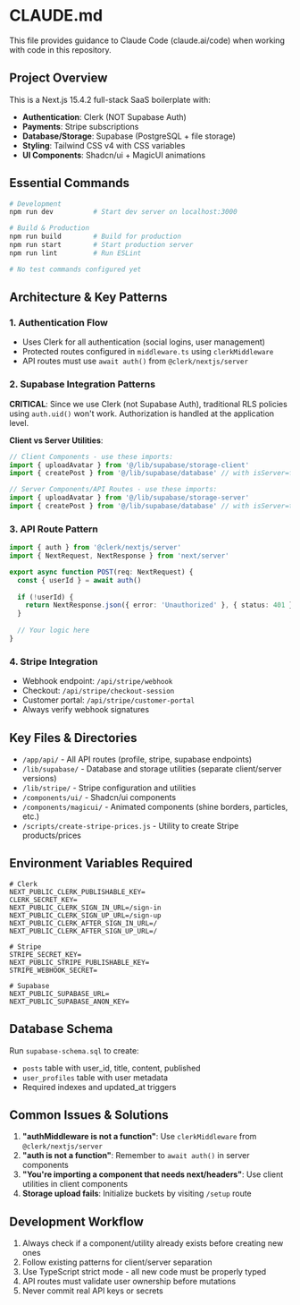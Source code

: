 # CLAUDE.md

This file provides guidance to Claude Code (claude.ai/code) when working with code in this repository.

## Project Overview

This is a Next.js 15.4.2 full-stack SaaS boilerplate with:
- **Authentication**: Clerk (NOT Supabase Auth)
- **Payments**: Stripe subscriptions
- **Database/Storage**: Supabase (PostgreSQL + file storage)
- **Styling**: Tailwind CSS v4 with CSS variables
- **UI Components**: Shadcn/ui + MagicUI animations

## Essential Commands

```bash
# Development
npm run dev          # Start dev server on localhost:3000

# Build & Production
npm run build        # Build for production
npm run start        # Start production server
npm run lint         # Run ESLint

# No test commands configured yet
```

## Architecture & Key Patterns

### 1. Authentication Flow
- Uses Clerk for all authentication (social logins, user management)
- Protected routes configured in `middleware.ts` using `clerkMiddleware`
- API routes must use `await auth()` from `@clerk/nextjs/server`

### 2. Supabase Integration Patterns
**CRITICAL**: Since we use Clerk (not Supabase Auth), traditional RLS policies using `auth.uid()` won't work. Authorization is handled at the application level.

**Client vs Server Utilities**:
```typescript
// Client Components - use these imports:
import { uploadAvatar } from '@/lib/supabase/storage-client'
import { createPost } from '@/lib/supabase/database' // with isServer=false

// Server Components/API Routes - use these imports:
import { uploadAvatar } from '@/lib/supabase/storage-server'
import { createPost } from '@/lib/supabase/database' // with isServer=true
```

### 3. API Route Pattern
```typescript
import { auth } from '@clerk/nextjs/server'
import { NextRequest, NextResponse } from 'next/server'

export async function POST(req: NextRequest) {
  const { userId } = await auth()
  
  if (!userId) {
    return NextResponse.json({ error: 'Unauthorized' }, { status: 401 })
  }
  
  // Your logic here
}
```

### 4. Stripe Integration
- Webhook endpoint: `/api/stripe/webhook`
- Checkout: `/api/stripe/checkout-session`
- Customer portal: `/api/stripe/customer-portal`
- Always verify webhook signatures

## Key Files & Directories

- `/app/api/` - All API routes (profile, stripe, supabase endpoints)
- `/lib/supabase/` - Database and storage utilities (separate client/server versions)
- `/lib/stripe/` - Stripe configuration and utilities
- `/components/ui/` - Shadcn/ui components
- `/components/magicui/` - Animated components (shine borders, particles, etc.)
- `/scripts/create-stripe-prices.js` - Utility to create Stripe products/prices

## Environment Variables Required

```env
# Clerk
NEXT_PUBLIC_CLERK_PUBLISHABLE_KEY=
CLERK_SECRET_KEY=
NEXT_PUBLIC_CLERK_SIGN_IN_URL=/sign-in
NEXT_PUBLIC_CLERK_SIGN_UP_URL=/sign-up
NEXT_PUBLIC_CLERK_AFTER_SIGN_IN_URL=/
NEXT_PUBLIC_CLERK_AFTER_SIGN_UP_URL=/

# Stripe
STRIPE_SECRET_KEY=
NEXT_PUBLIC_STRIPE_PUBLISHABLE_KEY=
STRIPE_WEBHOOK_SECRET=

# Supabase
NEXT_PUBLIC_SUPABASE_URL=
NEXT_PUBLIC_SUPABASE_ANON_KEY=
```

## Database Schema

Run `supabase-schema.sql` to create:
- `posts` table with user_id, title, content, published
- `user_profiles` table with user metadata
- Required indexes and updated_at triggers

## Common Issues & Solutions

1. **"authMiddleware is not a function"**: Use `clerkMiddleware` from `@clerk/nextjs/server`
2. **"auth is not a function"**: Remember to `await auth()` in server components
3. **"You're importing a component that needs next/headers"**: Use client utilities in client components
4. **Storage upload fails**: Initialize buckets by visiting `/setup` route

## Development Workflow

1. Always check if a component/utility already exists before creating new ones
2. Follow existing patterns for client/server separation
3. Use TypeScript strict mode - all new code must be properly typed
4. API routes must validate user ownership before mutations
5. Never commit real API keys or secrets